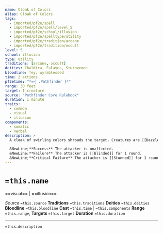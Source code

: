 ```yaml
---
name: Cloak of Colors
alias: Cloak of Colors
tags:
  - imported/pf2e/spell
  - imported/pf2e/spell/level_5
  - imported/pf2e/school/illusion
  - imported/pf2e/spelltype/utility
  - imported/pf2e/tradition/arcane
  - imported/pf2e/tradition/occult
level: 5
school: illusion
type: utility
traditions: [arcane, occult]
deities: Chaldira, Falayna, Sturovenen
bloodline: fey, wyrmblessed
time: 2 actions
pf2etime: "*⬺{ .Pathfinder }*"
range: 30 feet
target: 1 creature
source: "Pathfinder Core Rulebook"
duration: 1 minute
traits:
  - common
  - visual
  - illusion
components:
  - somatic
  - verbal
description: >
  A cloak of swirling colors shrouds the target. Creatures are [[Dazzled]] while adjacent to it, and attacking the target causes a brilliant flash of light. A creature that hits the target with a melee attack must attempt a Will save.The creature is temporarily immune until the end of its turn; this effect has the incapacitation trait.

  &NewLine;**Success** The attacker is unaffected.
  &NewLine;**Failure** The attacker is [[Blinded]] for 1 round.
  &NewLine;**Critical Failure** The attacker is [[Stunned]] for 1 round.
---
```

# `=this.name`
==visual== | ==illusion==

*Source* `=this.source`
**Traditions** `=this.traditions`
**Deities** `=this.deities`
**Bloodline** `=this.bloodline`
**Cast** `=this.time` | `=this.components`
**Range** `=this.range`; **Targets** `=this.target`
**Duration** `=this.duration`

***
`=this.description`